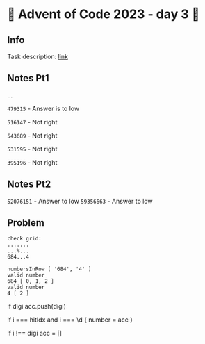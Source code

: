 # 🎄 Advent of Code 2023 - day 3 🎄

## Info

Task description: [link](https://adventofcode.com/2023/day/3)

## Notes Pt1

...

`479315` - Answer is to low

`516147` - Not right

`543689` - Not right

`531595` - Not right

`395196` - Not right

## Notes Pt2

`52076151` - Answer to low
`59356663` - Answer to low

## Problem

```
check grid:
.......
...%...
684...4

numbersInRow [ '684', '4' ]
valid number
684 [ 0, 1, 2 ]
valid number
4 [ 2 ]
```

if digi acc.push(digi)

if i === hitIdx and i === \d {
number = acc
}

if i !== digi acc = []
